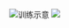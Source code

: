 
![训练示意](https://github.com/qm693514099/cs224n/blob/master/lesson01/le01.png)
![](https://github.com/qm693514099/cs224n/blob/master/lesson01/le0.png)
